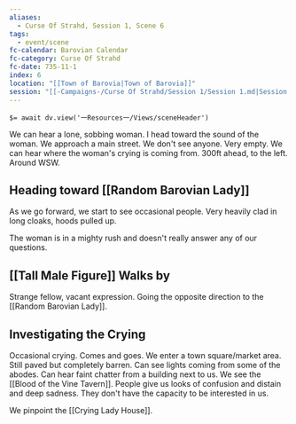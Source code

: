 ```yaml
---
aliases:
  - Curse Of Strahd, Session 1, Scene 6
tags:
  - event/scene
fc-calendar: Barovian Calendar
fc-category: Curse Of Strahd
fc-date: 735-11-1
index: 6
location: "[[Town of Barovia|Town of Barovia]]"
session: "[[-Campaigns-/Curse Of Strahd/Session 1/Session 1.md|Session 1]]"
---
```


`$= await dv.view('一Resources一/Views/sceneHeader')`

We can hear a lone, sobbing woman. I head toward the sound of the woman. We approach a main street. We don't see anyone. Very empty. We can hear where the woman's crying is coming from. 300ft ahead, to the left. Around WSW.

## Heading toward [[Random Barovian Lady]]

As we go forward, we start to see occasional people. Very heavily clad in long cloaks, hoods pulled up.

The woman is in a mighty rush and doesn't really answer any of our questions.

## [[Tall Male Figure]] Walks by

Strange fellow, vacant expression. Going the opposite direction to the [[Random Barovian Lady]].

## Investigating the Crying

Occasional crying. Comes and goes. We enter a town square/market area. Still paved but completely barren. Can see lights coming from some of the abodes. Can hear faint chatter from a building next to us. We see the [[Blood of the Vine Tavern]]. People give us looks of confusion and distain and deep sadness. They don't have the capacity to be interested in us.

We pinpoint the [[Crying Lady House]].